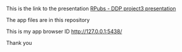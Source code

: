 This is the link to the presentation 
[RPubs - DDP project3 presentation ](https://rpubs.com/Raghda_Altaei/1203500)

The app files are in this repository 

This is my app browser ID http://127.0.0.1:5438/

Thank you 

